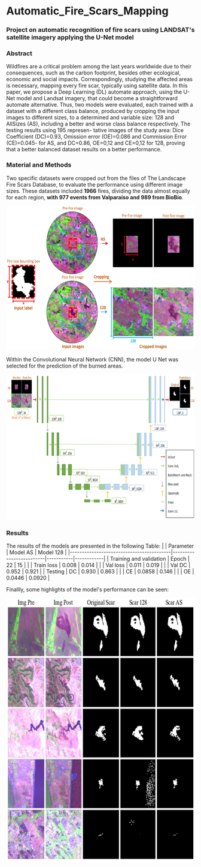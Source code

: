 # Automatic_Fire_Scars_Mapping
### Project on automatic recognition of fire scars using LANDSAT's satellite imagery applying the U-Net model

### Abstract

Wildfires are a critical problem among the last years worldwide due to their consequences, such
as the carbon footprint, besides other ecological, economic and social impacts. Correspondingly,
studying the affected areas is necessary, mapping every fire scar, typically using satellite data.
In this paper, we propose a Deep Learning (DL) automate approach, using the U-Net model and
Landsat imagery, that could become a straightforward automate alternative. Thus, two models
were evaluated, each trained with a dataset with a different class balance, produced by cropping
the input images to different sizes, to a determined and variable size: 128 and AllSizes (AS),
including a better and worse class balance respectively. The testing results using 195 represen-
tative images of the study area: Dice Coefficient (DC)=0.93, Omission error (OE)=0.086 and
Commission Error (CE)=0.045- for AS, and DC=0.86, OE=0,12 and CE=0,12 for 128, proving
that a better balanced dataset results on a better performance.

### Material and Methods

Two specific datasets were cropped out from the files of The Landscape Fire Scars Database, to evaluate the performance using different image sizes. These datasets included **1966** fires, dividing the data almost equally for each region, **with 977 events from Valparaíso and 989 from BioBío**. 

<img src="Images/methods_data.jpg" width="615" height="384">

Within the Convolutional Neural Network (CNN), the model U Net was selected for the prediction of the burned areas.

<img src="Images/u_net.jpg" width="755" height="387">

### Results

The results of the models are presented in the following Table:
|                                          | Parameter               | Model AS  | Model 128  | 
|------------------------------------------|-------------------------|-----------|------------|
| Training and validation                  | Epoch                   | 22        | 15         |
|                                          | Train loss              | 0.008     | 0.014      |
|                                          | Val loss                | 0.011     | 0.019      |
|                                          | Val DC                  | 0.952     | 0.921      |
| Testing                                  | DC                      | 0.930     | 0.863      |
|                                          | CE                      | 0.0858    | 0.146      |
|                                          | OE                      | 0.0446    | 0.0920     |

Finallly, some highlights of the model's performance can be seen:

<img src="Images/performance_sum.jpg" width="732" height="704">


